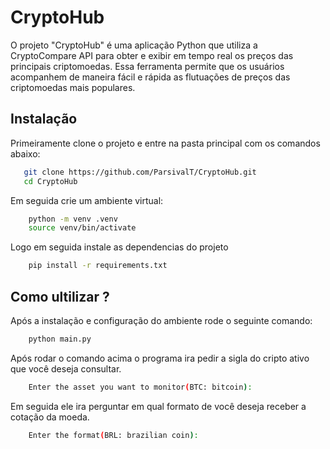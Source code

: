 # CryptoHub
O projeto "CryptoHub" é uma aplicação Python que utiliza a CryptoCompare API para obter e exibir em tempo real os preços das principais criptomoedas. Essa ferramenta permite que os usuários acompanhem de maneira fácil e rápida as flutuações de preços das criptomoedas mais populares.

## Instalação

Primeiramente clone o projeto e entre na pasta principal com os comandos abaixo: 
```bash
   git clone https://github.com/ParsivalT/CryptoHub.git
   cd CryptoHub
```

Em seguida crie um ambiente virtual:

```bash
    python -m venv .venv
    source venv/bin/activate
```

Logo em seguida instale as dependencias do projeto
```bash
    pip install -r requirements.txt
```

## Como ultilizar ?

Após a instalação e configuração do ambiente rode o seguinte comando: 

```bash
    python main.py 
```
Após rodar o comando acima o programa ira pedir a sigla do cripto ativo que você deseja consultar. 
```bash
    Enter the asset you want to monitor(BTC: bitcoin):
```

Em seguida ele ira perguntar em qual formato de você deseja receber a cotação da moeda.

```bash
    Enter the format(BRL: brazilian coin):
```


